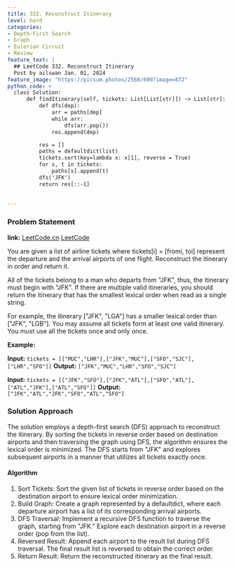 ```yaml
---
title: 332. Reconstruct Itinerary
level: hard
categories:
- Depth-First Search
- Graph
- Eulerian Circuit
- Review
feature_text: |
  ## LeetCode 332. Reconstruct Itinerary
  Post by ailswan Jan. 01, 2024
feature_image: "https://picsum.photos/2560/600?image=872"
python_code: >
  class Solution:
      def findItinerary(self, tickets: List[List[str]]) -> List[str]:
          def dfs(dep):
              arr = paths[dep]
              while arr:
                  dfs(arr.pop())
              res.append(dep) 

          res = []
          paths = defaultdict(list)
          tickets.sort(key=lambda x: x[1], reverse = True)
          for s, t in tickets:
              paths[s].append(t)
          dfs('JFK')
          return res[::-1]
      
         
---
```


### Problem Statement
**link:**
[LeetCode.cn](https://leetcode.cn/problems/reconstruct-itinerary/)
[LeetCode](https://leetcode.com/problems/reconstruct-itinerary/)

You are given a list of airline tickets where tickets[i] = [fromi, toi] represent the departure and the arrival airports of one flight. Reconstruct the itinerary in order and return it.

All of the tickets belong to a man who departs from "JFK", thus, the itinerary must begin with "JFK". If there are multiple valid itineraries, you should return the itinerary that has the smallest lexical order when read as a single string.

For example, the itinerary ["JFK", "LGA"] has a smaller lexical order than ["JFK", "LGB"].
You may assume all tickets form at least one valid itinerary. You must use all the tickets once and only once.

 
**Example:**

**Input:** `tickets = [["MUC","LHR"],["JFK","MUC"],["SFO","SJC"],["LHR","SFO"]]`
**Output:** `["JFK","MUC","LHR","SFO","SJC"]`
 
**Input:** `tickets = [["JFK","SFO"],["JFK","ATL"],["SFO","ATL"],["ATL","JFK"],["ATL","SFO"]]`
**Output:** `["JFK","ATL","JFK","SFO","ATL","SFO"]`

### Solution Approach
 The solution employs a depth-first search (DFS) approach to reconstruct the itinerary. By sorting the tickets in reverse order based on destination airports and then traversing the graph using DFS, the algorithm ensures the lexical order is minimized. The DFS starts from "JFK" and explores subsequent airports in a manner that utilizes all tickets exactly once.

#### Algorithm
1. Sort Tickets: Sort the given list of tickets in reverse order based on the destination airport to ensure lexical order minimization.
2. Build Graph: Create a graph represented by a defaultdict, where each departure airport has a list of its corresponding arrival airports.
3. DFS Traversal: Implement a recursive DFS function to traverse the graph, starting from "JFK." Explore each destination airport in a reverse order (pop from the list).
4. Reversed Result: Append each airport to the result list during DFS traversal. The final result list is reversed to obtain the correct order.
5. Return Result: Return the reconstructed itinerary as the final result.
